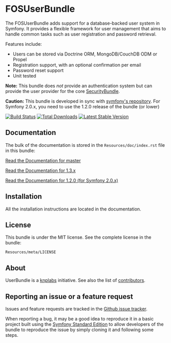 FOSUserBundle
=============

The FOSUserBundle adds support for a database-backed user system in Symfony.
It provides a flexible framework for user management that aims to handle
common tasks such as user registration and password retrieval.

Features include:

- Users can be stored via Doctrine ORM, MongoDB/CouchDB ODM or Propel
- Registration support, with an optional confirmation per email
- Password reset support
- Unit tested

**Note:** This bundle does *not* provide an authentication system but can
provide the user provider for the core [SecurityBundle](http://symfony.com/doc/current/book/security.html).

**Caution:** This bundle is developed in sync with [symfony's repository](https://github.com/symfony/symfony).
For Symfony 2.0.x, you need to use the 1.2.0 release of the bundle (or lower)

[![Build Status](https://secure.travis-ci.org/FriendsOfSymfony/FOSUserBundle.png?branch=master)](http://travis-ci.org/FriendsOfSymfony/FOSUserBundle) [![Total Downloads](https://poser.pugx.org/friendsofsymfony/user-bundle/downloads.png)](https://packagist.org/packages/friendsofsymfony/user-bundle) [![Latest Stable Version](https://poser.pugx.org/friendsofsymfony/user-bundle/v/stable.png)](https://packagist.org/packages/friendsofsymfony/user-bundle)

Documentation
-------------

The bulk of the documentation is stored in the `Resources/doc/index.rst`
file in this bundle:

[Read the Documentation for master](https://github.com/FriendsOfSymfony/FOSUserBundle/blob/master/Resources/doc/index.rst)

[Read the Documentation for 1.3.x](https://github.com/FriendsOfSymfony/FOSUserBundle/blob/1.3.x/Resources/doc/index.md)

[Read the Documentation for 1.2.0 (for Symfony 2.0.x)](https://github.com/FriendsOfSymfony/FOSUserBundle/blob/1.2.0/Resources/doc/index.md)

Installation
------------

All the installation instructions are located in the documentation.

License
-------

This bundle is under the MIT license. See the complete license in the bundle:

    Resources/meta/LICENSE

About
-----

UserBundle is a [knplabs](https://github.com/knplabs) initiative.
See also the list of [contributors](https://github.com/FriendsOfSymfony/FOSUserBundle/contributors).

Reporting an issue or a feature request
---------------------------------------

Issues and feature requests are tracked in the [Github issue tracker](https://github.com/FriendsOfSymfony/FOSUserBundle/issues).

When reporting a bug, it may be a good idea to reproduce it in a basic project
built using the [Symfony Standard Edition](https://github.com/symfony/symfony-standard)
to allow developers of the bundle to reproduce the issue by simply cloning it
and following some steps.
